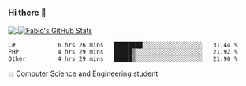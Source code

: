 ### Hi there 👋
<a href="https://github.com/fabiovincenzi/fabiovincenzi">
  <img align="center" src="https://github-readme-stats.vercel.app/api/top-langs/?username=fabiovincenzi&title_color=ffffff&text_color=c9cacc&icon_color=2bbc8a&bg_color=1d1f21&langs_count=3" />
</a>
<a href="https://github.com/fabiovincenzi/fabiovincenzi">
  <img align="center" src="https://github-readme-stats.vercel.app/api?username=fabiovincenzi&show_icons=true&line_height=27&count_private=true&title_color=ffffff&text_color=c9cacc&icon_color=2bbc8a&bg_color=1d1f21" alt="Fabio's GitHub Stats" />
</a>
<!--START_SECTION:waka-->

```text
C#            6 hrs 26 mins   ████████░░░░░░░░░░░░░░░░░   31.44 %
PHP           4 hrs 29 mins   █████▒░░░░░░░░░░░░░░░░░░░   21.92 %
Other         4 hrs 29 mins   █████▒░░░░░░░░░░░░░░░░░░░   21.90 %
```

<!--END_SECTION:waka-->

:boom: Computer Science and Engineering student
